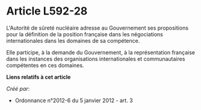 # Article L592-28

L'Autorité de sûreté nucléaire adresse au Gouvernement ses propositions pour la définition de la position française dans les
négociations internationales dans les domaines de sa compétence.

Elle participe, à la demande du Gouvernement, à la représentation française dans les instances des organisations
internationales et communautaires compétentes en ces domaines.

**Liens relatifs à cet article**

_Créé par_:

  - Ordonnance n°2012-6 du 5 janvier 2012 - art. 3

